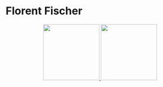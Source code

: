 # Florent Fischer
<div align="center">
  <a href="https://github.com/FlorentFischer">
  <img height="150em" src="https://github-readme-stats.vercel.app/api?username=FlorentFischer&show_icons=true&theme=react&include_all_commits=true&count_private=true"/>
  <img height="150em" src="https://github-readme-stats.vercel.app/api/top-langs/?username=FlorentFischer&langs_count=7&theme=react"/>
</div>

